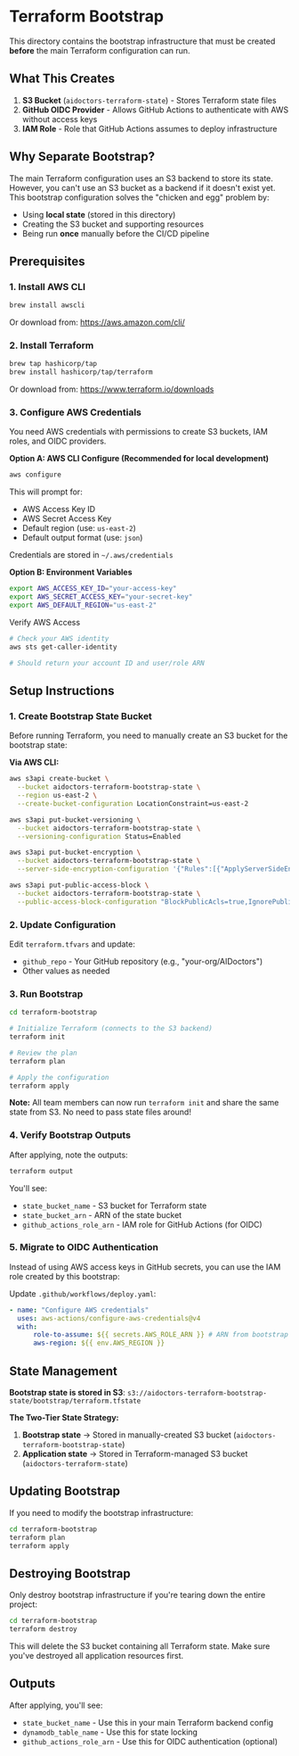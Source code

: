 # Terraform Bootstrap

This directory contains the bootstrap infrastructure that must be created **before** the main Terraform configuration can run.

## What This Creates

1. **S3 Bucket** (`aidoctors-terraform-state`) - Stores Terraform state files
2. **GitHub OIDC Provider** - Allows GitHub Actions to authenticate with AWS without access keys
3. **IAM Role** - Role that GitHub Actions assumes to deploy infrastructure

## Why Separate Bootstrap?

The main Terraform configuration uses an S3 backend to store its state. However, you can't use an S3 bucket as a backend if it doesn't exist yet. This bootstrap configuration solves the "chicken and egg" problem by:

-   Using **local state** (stored in this directory)
-   Creating the S3 bucket and supporting resources
-   Being run **once** manually before the CI/CD pipeline

## Prerequisites

### 1. Install AWS CLI

```bash
brew install awscli
```

Or download from: https://aws.amazon.com/cli/

### 2. Install Terraform

```bash
brew tap hashicorp/tap
brew install hashicorp/tap/terraform
```

Or download from: https://www.terraform.io/downloads

### 3. Configure AWS Credentials

You need AWS credentials with permissions to create S3 buckets, IAM roles, and OIDC providers.

**Option A: AWS CLI Configure (Recommended for local development)**

```bash
aws configure
```

This will prompt for:

-   AWS Access Key ID
-   AWS Secret Access Key
-   Default region (use: `us-east-2`)
-   Default output format (use: `json`)

Credentials are stored in `~/.aws/credentials`

**Option B: Environment Variables**

```bash
export AWS_ACCESS_KEY_ID="your-access-key"
export AWS_SECRET_ACCESS_KEY="your-secret-key"
export AWS_DEFAULT_REGION="us-east-2"
```

Verify AWS Access

```bash
# Check your AWS identity
aws sts get-caller-identity

# Should return your account ID and user/role ARN
```

## Setup Instructions

### 1. Create Bootstrap State Bucket

Before running Terraform, you need to manually create an S3 bucket for the bootstrap state:

**Via AWS CLI:**

```bash
aws s3api create-bucket \
  --bucket aidoctors-terraform-bootstrap-state \
  --region us-east-2 \
  --create-bucket-configuration LocationConstraint=us-east-2

aws s3api put-bucket-versioning \
  --bucket aidoctors-terraform-bootstrap-state \
  --versioning-configuration Status=Enabled

aws s3api put-bucket-encryption \
  --bucket aidoctors-terraform-bootstrap-state \
  --server-side-encryption-configuration '{"Rules":[{"ApplyServerSideEncryptionByDefault":{"SSEAlgorithm":"AES256"}}]}'

aws s3api put-public-access-block \
  --bucket aidoctors-terraform-bootstrap-state \
  --public-access-block-configuration "BlockPublicAcls=true,IgnorePublicAcls=true,BlockPublicPolicy=true,RestrictPublicBuckets=true"
```

### 2. Update Configuration

Edit `terraform.tfvars` and update:

-   `github_repo` - Your GitHub repository (e.g., "your-org/AIDoctors")
-   Other values as needed

### 3. Run Bootstrap

```bash
cd terraform-bootstrap

# Initialize Terraform (connects to the S3 backend)
terraform init

# Review the plan
terraform plan

# Apply the configuration
terraform apply
```

**Note:** All team members can now run `terraform init` and share the same state from S3. No need to pass state files around!

### 4. Verify Bootstrap Outputs

After applying, note the outputs:

```bash
terraform output
```

You'll see:

-   `state_bucket_name` - S3 bucket for Terraform state
-   `state_bucket_arn` - ARN of the state bucket
-   `github_actions_role_arn` - IAM role for GitHub Actions (for OIDC)

### 5. Migrate to OIDC Authentication

Instead of using AWS access keys in GitHub secrets, you can use the IAM role created by this bootstrap:

Update `.github/workflows/deploy.yaml`:

```yaml
- name: "Configure AWS credentials"
  uses: aws-actions/configure-aws-credentials@v4
  with:
      role-to-assume: ${{ secrets.AWS_ROLE_ARN }} # ARN from bootstrap output
      aws-region: ${{ env.AWS_REGION }}
```

## State Management

**Bootstrap state is stored in S3**: `s3://aidoctors-terraform-bootstrap-state/bootstrap/terraform.tfstate`

**The Two-Tier State Strategy:**

1. **Bootstrap state** → Stored in manually-created S3 bucket (`aidoctors-terraform-bootstrap-state`)
2. **Application state** → Stored in Terraform-managed S3 bucket (`aidoctors-terraform-state`)

## Updating Bootstrap

If you need to modify the bootstrap infrastructure:

```bash
cd terraform-bootstrap
terraform plan
terraform apply
```

## Destroying Bootstrap

Only destroy bootstrap infrastructure if you're tearing down the entire project:

```bash
cd terraform-bootstrap
terraform destroy
```

This will delete the S3 bucket containing all Terraform state. Make sure you've destroyed all application resources first.

## Outputs

After applying, you'll see:

-   `state_bucket_name` - Use this in your main Terraform backend config
-   `dynamodb_table_name` - Use this for state locking
-   `github_actions_role_arn` - Use this for OIDC authentication (optional)
